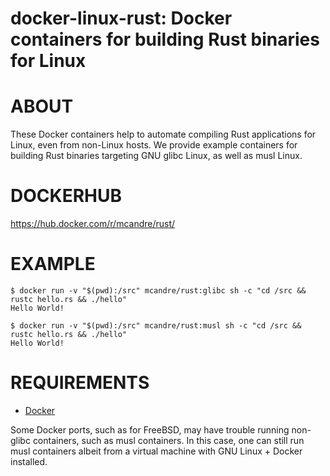 # docker-linux-rust: Docker containers for building Rust binaries for Linux

# ABOUT

These Docker containers help to automate compiling Rust applications for Linux, even from non-Linux hosts. We provide example containers for building Rust binaries targeting GNU glibc Linux, as well as musl Linux.

# DOCKERHUB

https://hub.docker.com/r/mcandre/rust/

# EXAMPLE

```console
$ docker run -v "$(pwd):/src" mcandre/rust:glibc sh -c "cd /src && rustc hello.rs && ./hello"
Hello World!

$ docker run -v "$(pwd):/src" mcandre/rust:musl sh -c "cd /src && rustc hello.rs && ./hello"
Hello World!
```

# REQUIREMENTS

* [Docker](https://www.docker.com)

Some Docker ports, such as for FreeBSD, may have trouble running non-glibc containers, such as musl containers. In this case, one can still run musl containers albeit from a virtual machine with GNU Linux + Docker installed.
